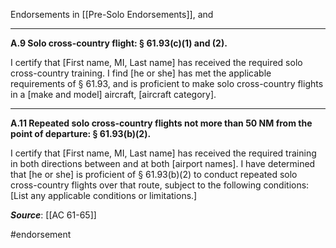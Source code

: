 Endorsements in [[Pre-Solo Endorsements]], and

---

**A.9 Solo cross-country flight: § 61.93(c)(1) and (2).**

I certify that \[First name, MI, Last name\] has received the required solo cross-country training. I find \[he or she\] has met the applicable requirements of § 61.93, and is proficient to make solo cross-country flights in a \[make and model\] aircraft, \[aircraft category\].

---

**A.11 Repeated solo cross-country flights not more than 50 NM from the point of departure: § 61.93(b)(2).**

I certify that \[First name, MI, Last name\] has received the required training in both directions between and at both \[airport names\]. I have determined that \[he or she\] is proficient of § 61.93(b)(2) to conduct repeated solo cross-country flights over that route, subject to the following conditions: \[List any applicable conditions or limitations.\]


***Source***: [[AC 61-65]]

#endorsement 
